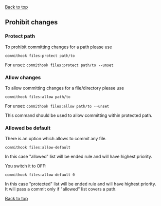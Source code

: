 [Back to top](../README.md)

## Prohibit changes

### Protect path
To prohibit committing changes for a path please use

`commithook files:protect path/to`

For unset:
`commithook files:protect path/to --unset`

### Allow changes
To allow committing changes for a file/directory please use

`commithook files:allow path/to`

For unset:
`commithook files:allow path/to --unset`

This command should be used to allow committing within protected path.

### Allowed be default
There is an option which allows to commit any file.

`commithook files:allow-default`

In this case "allowed" list will be ended rule and will have highest priority.

You switch it to OFF:

`commithook files:allow-default 0`

In this case "protected" list will be ended rule and will have highest priority.
It will pass a commit only if "allowed" list covers a path.

[Back to top](../README.md)
